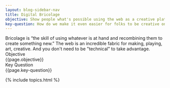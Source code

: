 ```yaml
---
layout: blog-sidebar-nav
title: Digital Bricolage
objective: Show people what's possible using the web as a creative platform, without deep tech skills
key-question: How do we make it even easier for folks to be creative on the web?
---
```


<div class="bg-washed-green br2 pa4 ba b--newgreen">
Bricolage is “the skill of using whatever is at hand and recombining them to create something new.” The web is an incredible fabric for making, playing, art, creative. And you don't need to be "technical" to take advantage.
<div class="flex flex-wrap pt4">
<div class="w-50-l w-100 pb2 f5"><div class="ttu newgreen b pb2">Objective</div><div class="i">{{page.objective}}</div></div>
<div class="w-50-l w-100 pb2 f5"><div class="ttu newgreen b pb2">Key Question</div><div class="i">{{page.key-question}}</div></div>
</div>
</div>


{% include topics.html %}